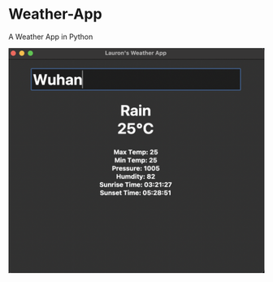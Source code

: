# Weather-App
A Weather App in Python 

!['screenshot'](Screenshot%202023-06-24%20at%207.36.29%20PM.png)